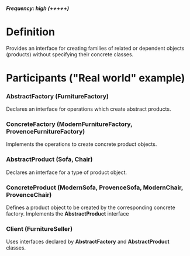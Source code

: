 ﻿##### Frequency: high (+++++)

# Definition

Provides an interface for creating families of related or dependent objects (products)
without specifying their concrete classes. 

# Participants ("Real world" example)

### AbstractFactory (FurnitureFactory)
Declares an interface for operations which create abstract products.

### ConcreteFactory (ModernFurnitureFactory, ProvenceFurnitureFactory)
Implements the operations to create concrete product objects.

### AbstractProduct (Sofa, Chair)
Declares an interface for a type of product object.

### ConcreteProduct (ModernSofa, ProvenceSofa, ModernChair, ProvenceChair)
Defines a product object to be created by the corresponding concrete factory.
Implements the **AbstractProduct** interface

### Client (FurnitureSeller)
Uses interfaces declared by **AbstractFactory** and **AbstractProduct** classes.

